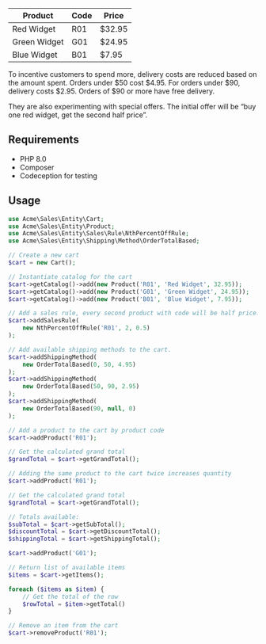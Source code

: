 
|Product|Code|Price|
|-------|----|-----|
|Red Widget|R01|$32.95|
|Green Widget|G01|$24.95|
|Blue Widget|B01|$7.95|

To incentive customers to spend more, delivery costs are reduced based on the amount spent. Orders under $50 cost $4.95. For orders under $90, delivery costs $2.95. Orders of $90 or more have free delivery.

They are also experimenting with special offers. The initial offer will be “buy one red widget, get the second half price”.

## Requirements

* PHP 8.0
* Composer
* Codeception for testing



## Usage

```php
use Acme\Sales\Entity\Cart;
use Acme\Sales\Entity\Product;
use Acme\Sales\Entity\Sales\Rule\NthPercentOffRule;
use Acme\Sales\Entity\Shipping\Method\OrderTotalBased;

// Create a new cart
$cart = new Cart();

// Instantiate catalog for the cart
$cart->getCatalog()->add(new Product('R01', 'Red Widget', 32.95));
$cart->getCatalog()->add(new Product('G01', 'Green Widget', 24.95));
$cart->getCatalog()->add(new Product('B01', 'Blue Widget', 7.95));

// Add a sales rule, every second product with code will be half price.
$cart->addSalesRule(
    new NthPercentOffRule('R01', 2, 0.5)
);

// Add available shipping methods to the cart.
$cart->addShippingMethod(
    new OrderTotalBased(0, 50, 4.95)
);
$cart->addShippingMethod(
    new OrderTotalBased(50, 90, 2.95)
);
$cart->addShippingMethod(
    new OrderTotalBased(90, null, 0)
);

// Add a product to the cart by product code
$cart->addProduct('R01');

// Get the calculated grand total
$grandTotal = $cart->getGrandTotal();

// Adding the same product to the cart twice increases quantity
$cart->addProduct('R01');

// Get the calculated grand total
$grandTotal = $cart->getGrandTotal();

// Totals available:
$subTotal = $cart->getSubTotal();
$discountTotal = $cart->getDiscountTotal();
$shippingTotal = $cart->getShippingTotal();

$cart->addProduct('G01');

// Return list of available items
$items = $cart->getItems();

foreach ($items as $item) {
    // Get the total of the row
    $rowTotal = $item->getTotal()
}

// Remove an item from the cart
$cart->removeProduct('R01');

```





```
